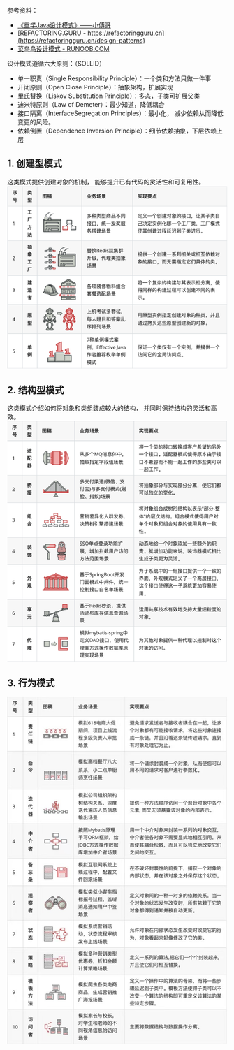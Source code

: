 参考资料：
 - [《重学Java设计模式》——小傅哥](https://github.com/fuzhengwei/CodeGuide/blob/master/docs/md/develop/design-pattern/2020-05-20-%E9%87%8D%E5%AD%A6Java%E8%AE%BE%E8%AE%A1%E6%A8%A1%E5%BC%8F%E3%80%8A%E5%AE%9E%E6%88%98%E5%B7%A5%E5%8E%82%E6%96%B9%E6%B3%95%E6%A8%A1%E5%BC%8F%E3%80%8B.md)
 - [REFACTORING.GURU - https://refactoringguru.cn](https://refactoringguru.cn/design-patterns)
 - [菜⻦鸟设计模式 - RUNOOB.COM](https://www.runoob.com/design-pattern/design-pattern-tutorial.html)
 
设计模式遵循六⼤原则：（SOLLID）
 - 单⼀职责（Single Responsibility Principle）：⼀个类和⽅法只做⼀件事
 - 开闭原则（Open Close Principle）：抽象架构，扩展实现
 - ⾥⽒替换（Liskov Substitution Principle）：多态，⼦类可扩展⽗类
 - 迪⽶特原则（Law of Demeter）：最少知道，降低耦合
 - 接⼝隔离（InterfaceSegregation Principles）：最小化， 减少依赖从而降低变更的风险。
 - 依赖倒置（Dependence Inversion Principle）：细节依赖抽象，下层依赖上层
 
## 1. 创建型模式
这类模式提供创建对象的机制， 能够提升已有代码的灵活性和可复⽤性。
![](../image/04设计模式/README/创建型模式.png)

## 2. 结构型模式
这类模式介绍如何将对象和类组装成较⼤的结构， 并同时保持结构的灵活和⾼效。
![](../image/04设计模式/README/结构型模式.png)

## 3. ⾏为模式
![](../image/04设计模式/README/行为模式.png)
